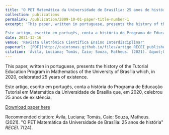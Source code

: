 ```yaml
---
title: "O PET Matemática da Universidade de Brasília: 25 anos de história"
collection: publications
permalink: /publication/2009-10-01-paper-title-number-1
excerpt: 'This paper, written in portuguese, presents the history of the Tutorial Education Program in Mathematics of the University of Brasília which, in 2020, celebrated 25 years of existence.

Este artigo, escrito em portugês, conta a história do Programa de Educação Tutorial em Matemática da Universidade de Brasília que, em 2020, celebrou 25 anos de existência.'
date: 2021-12-16
venue: 'Revista Eletrônica Científica Ensino Interdisciplinar'
paperurl: '[PDF](http://caiotomas.github.io/files/artigo_RECEI_published.pdf)'
citation: 'Ávila, Luciana; Tomás, Caio; Souza, Matheus. (2021). &quot;O PET Matemática da Universidade de Brasília: 25 anos de história.&quot; <i>RECEI</i>. 7(24).'
---
```

This paper, written in portuguese, presents the history of the Tutorial Education Program in Mathematics of the University of Brasília which, in 2020, celebrated 25 years of existence.

Este artigo, escrito em portugês, conta a história do Programa de Educação Tutorial em Matemática da Universidade de Brasília que, em 2020, celebrou 25 anos de existência.

[Download paper here](http://caiotomas.github.io/files/artigo_RECEI_published.pdf)

Recommended citation: Ávila, Luciana; Tomás, Caio; Souza, Matheus. (2021). "O PET Matemática da Universidade de Brasília: 25 anos de história" <i>RECEI</i>. 7(24).
